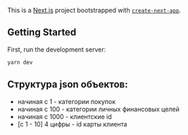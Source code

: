 This is a [Next.js](https://nextjs.org/) project bootstrapped with [`create-next-app`](https://github.com/vercel/next.js/tree/canary/packages/create-next-app).

## Getting Started

First, run the development server:

```bash
yarn dev
```

## Структура json объектов:
- начиная с 1 - категории покупок 
- начиная с 100 - категории личных финансовых целей
- начиная с 1000 - клиентские id
- [с 1 - 10] 4 цифры - id карты клиента

